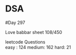 # DSA

#Day 297

Love babbar sheet
    108/450
    
leetcode Questions   
easy : 124
medium: 162
hard: 21


 